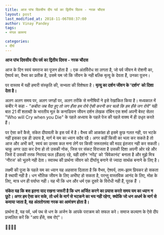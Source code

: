 ```yaml
---
title: आज पांच दिवसीय दीप पर्व का द्वितीय दिवस - नरक चौदस
layout: post
last_modified_at: 2018-11-06T08:37:00
author: Vinay Pandey
tags:
- मंगल कामना

categories:
- दीर्घ
---
```

**आज पांच दिवसीय दीप पर्व का द्वितीय दिवस - नरक चौदस**

आज के दिन स्वयं यमराज का पूजन होता है । एक अंतर्विरोध सा लगता है, जो पर्व जीवन मे रोशनी का, ऐश्वर्य का, वैभव का प्रतीक है, उसमे यम जो कि जीवन के नही बल्कि मृत्यु के देवता हैं, उनका पूजन। 

पर वास्तव में यही हमारी संस्कृति की, सभ्यता की विशेषता है। **मृत्यु का दर्शन जीवन के 'दर्शन' को दिशा देता है।**  

अलग अलग समय पर, अलग जगहों पर, अलग तरीके से मनीषियों ने इसे रेखांकित किया है। मध्यकाल में कबीर ने कहा -
*"कबीरा जब पैदा हुए*
*तो जग हँसा हम रोये*
*ऐसी करनी कर चलो*
*कि हम हँसे जग रोये"*
यही बात 21 वीं शताब्दी के भारतीय मूल के कनाडियन जीवन दर्शन लेखक रॉबिन एस शर्मा  अपनी बेस्ट सेलर "Who will Cry when you Die" के पहले अध्याय के  पहले पेज की पहले वाक्य में ही उधृत करते हैं। 

पर ऐसा करें कैसे, संकेत दीपावली के इस पर्व में है। वैभव की आकांक्षा हो इसमे कुछ गलत नही, पर भटके नहीं इसका एक ही उपाय है, मार्ग मे यम का ध्यान सदैव रहै। अगर कहीं किसी का भला कर सकते है तो आज और अभी करें, स्वयं का उत्सव कल मना लेगें पर किसी जरूरतमंद की मदद इंतजार नही कर सकती। चाकू अगर उठा कर देना हो तो उसकी नोक, जिस पर संकट विराजता है उसकी दिशा अपनी ओर रहे और जिसे दें उसकी तरफ निरापद फल (हैंडल) रहे, यही दर्शन 'नरेंद्र' को 'विवेकानंद' बनाता है और मुझे मित्र 'नीरज' को भूलने नही देता। स्वास्थ की प्रार्थना जीवन को दीर्घायु बनाने से ज्यादा सार्थक बनाने के लिए है। 

लक्ष्मी की पूजा के पहले यम का ध्यान यह अहसास दिलाता है कि वैभव, ऐश्वर्य, ताम-झाम प्रियकर हो सकता है स्थायी नही है। धन भौतिक जीवन के लिए अभीष्ट हो सकता है, परन्तु वास्तविक आनंद के लिए, मोक्ष के लिए, मात्र धन ही पर्याप्त नही। यह भी कि धन और धर्म एक दूसरे के विरोधी नही हैं, पूरक हैं । 

**संकेत यह कि बस इतना याद रखना जरूरी है कि धन अर्जित करने का प्रयास करते समय यम का ध्यान न छूटे। अगर हम ऐसा कर सके, तो धर्म के मार्ग से भटकने का भय नही रहेगा, क्योकि जो धन अधर्म के मार्ग से कमाया जाता है, वह अंततोगत्वा नरक का आमंत्रण होता है।**

प्रार्थना है, 
यह पर्व, धर्म पथ से धन के अर्जन के आपके पराक्रम को सफल करे। समाज कल्याण के ऐसे दीप प्रज्वलित करें कि "आप हँसे, सब रोएं"। 

🙏🌷🌷🙏


